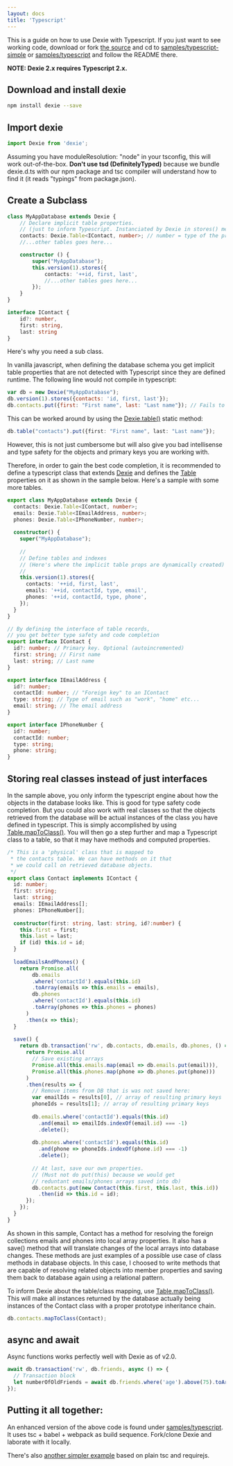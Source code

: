 ```yaml
---
layout: docs
title: 'Typescript'
---
```


This is a guide on how to use Dexie with Typescript. If you just want to see working code, download or fork [the source](https://github.com/dfahlander/Dexie.js/archive/v1.3.2.zip) and cd to [samples/typescript-simple](https://github.com/dfahlander/Dexie.js/tree/master/samples/typescript-simple) or [samples/typescript](https://github.com/dfahlander/Dexie.js/tree/master/samples/typescript) and follow the README there.

**NOTE: Dexie 2.x requires Typescript 2.x.**

## Download and install dexie

```bash
npm install dexie --save
```

## Import dexie

```javascript
import Dexie from 'dexie';
```

Assuming you have moduleResolution: "node" in your tsconfig, this will work out-of-the-box. **Don't use tsd (DefinitelyTyped)** because we bundle dexie.d.ts with our npm package and tsc compiler will understand how to find it (it reads "typings" from package.json).

## Create a Subclass

```typescript
class MyAppDatabase extends Dexie {
    // Declare implicit table properties.
    // (just to inform Typescript. Instanciated by Dexie in stores() method)
    contacts: Dexie.Table<IContact, number>; // number = type of the primkey
    //...other tables goes here...

    constructor () {
        super("MyAppDatabase");
        this.version(1).stores({
            contacts: '++id, first, last',
            //...other tables goes here...
        });
    }
}

interface IContact {
    id?: number,
    first: string,
    last: string
}
```

Here's why you need a sub class.

In vanilla javascript, when defining the database schema you get implicit table properties that are not detected with Typescript since they are defined runtime. The following line would not compile in typescript:

```javascript
var db = new Dexie("MyAppDatabase");
db.version(1).stores({contacts: 'id, first, last'});
db.contacts.put({first: "First name", last: "Last name"}); // Fails to compile
```

This can be worked around by using the [Dexie.table()](/docs/Dexie/Dexie.table()) static method:

```typescript
db.table("contacts").put({first: "First name", last: "Last name"});
```

However, this is not just cumbersome but will also give you bad intellisense and type safety for the objects and primary keys you are working with.

Therefore, in order to gain the best code completion, it is recommended to define a typescript class that extends [Dexie](/docs/Dexie/Dexie) and defines the [Table](/docs/Table/Table) properties on it as shown in the sample below. Here's a sample with some more tables.

```typescript
export class MyAppDatabase extends Dexie {
  contacts: Dexie.Table<IContact, number>;
  emails: Dexie.Table<IEmailAddress, number>;
  phones: Dexie.Table<IPhoneNumber, number>;
  
  constructor() {  
    super("MyAppDatabase");
    
    //
    // Define tables and indexes
    // (Here's where the implicit table props are dynamically created)
    //
    this.version(1).stores({
      contacts: '++id, first, last',
      emails: '++id, contactId, type, email',
      phones: '++id, contactId, type, phone',
    });
  }
}

// By defining the interface of table records,
// you get better type safety and code completion
export interface IContact {
  id?: number; // Primary key. Optional (autoincremented)
  first: string; // First name
  last: string; // Last name
}

export interface IEmailAddress {
  id?: number;
  contactId: number; // "Foreign key" to an IContact
  type: string; // Type of email such as "work", "home" etc...
  email: string; // The email address
}

export interface IPhoneNumber {
  id?: number;
  contactId: number;
  type: string;
  phone: string;
}
```

## Storing real classes instead of just interfaces

In the sample above, you only inform the typescript engine about how the objects in the database looks like. This is good for type safety code completion. But you could also work with real classes so that the objects retrieved from the database will be actual instances of the class you have defined in typescript. This is simply accomplished by using [Table.mapToClass()](/docs/Table/Table.mapToClass()). You will then go a step further and map a Typescript class to a table, so that it may have methods and computed properties.

```typescript
/* This is a 'physical' class that is mapped to
 * the contacts table. We can have methods on it that
 * we could call on retrieved database objects.
 */
export class Contact implements IContact {
  id: number;
  first: string;
  last: string;
  emails: IEmailAddress[];
  phones: IPhoneNumber[];
  
  constructor(first: string, last: string, id?:number) {
    this.first = first;
    this.last = last;
    if (id) this.id = id;
  }
  
  loadEmailsAndPhones() {
    return Promise.all(
        db.emails
        .where('contactId').equals(this.id)
        .toArray(emails => this.emails = emails),
        db.phones
        .where('contactId').equals(this.id)
        .toArray(phones => this.phones = phones) 
      )
      .then(x => this);
  }
  
  save() {
    return db.transaction('rw', db.contacts, db.emails, db.phones, () => {
      return Promise.all(
        // Save existing arrays
        Promise.all(this.emails.map(email => db.emails.put(email))),
        Promise.all(this.phones.map(phone => db.phones.put(phone)))
      )
      .then(results => {
        // Remove items from DB that is was not saved here:
        var emailIds = results[0], // array of resulting primary keys
        phoneIds = results[1]; // array of resulting primary keys
        
        db.emails.where('contactId').equals(this.id)
          .and(email => emailIds.indexOf(email.id) === -1)
          .delete();
        
        db.phones.where('contactId').equals(this.id)
          .and(phone => phoneIds.indexOf(phone.id) === -1)
          .delete();
        
        // At last, save our own properties.
        // (Must not do put(this) because we would get
        // reduntant emails/phones arrays saved into db)
        db.contacts.put(new Contact(this.first, this.last, this.id))
          .then(id => this.id = id);
      });
    });
  }
}
```
As shown in this sample, Contact has a method for resolving the foreign collections emails and phones into local array properties. It also has a save() method that will translate changes of the local arrays into database changes. These methods are just examples of a possible use case of class methods in database objects. In this case, I choosed to write methods that are capable of resolving related objects into member properties and saving them back to database again using a relational pattern.

To inform Dexie about the table/class mapping, use [Table.mapToClass()](/docs/Table/Table.mapToClass()). This will make all instances returned by the database actually being instances of the Contact class with a proper prototype inheritance chain.

```typescript
db.contacts.mapToClass(Contact);
```

## async and await

Async functions works perfectly well with Dexie as of v2.0.

```javascript
await db.transaction('rw', db.friends, async () => {
  // Transaction block
  let numberOfOldFriends = await db.friends.where('age').above(75).toArray();
});
```

## Putting it all together:

An enhanced version of the above code is found under [samples/typescript](https://github.com/dfahlander/Dexie.js/tree/master/samples/typescript). It uses tsc + babel + webpack as build sequence. Fork/clone Dexie and laborate with it locally.

There's also [another simpler example](https://github.com/dfahlander/Dexie.js/tree/master/samples/typescript-simple) based on plain tsc and requirejs.
